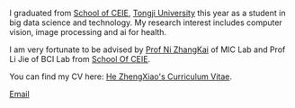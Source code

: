 I graduated from [School of CEIE](https://see.tongji.edu.cn/), [Tongji University](https://www.tongji.edu.cn/) this year as a student in big data science and technology. My research interest includes computer vision, image processing and ai for health.

I am very fortunate to be advised by [Prof Ni ZhangKai](https://eezkni.github.io/) of MIC Lab and Prof Li Jie of
 BCI Lab from [School Of CEIE](https://see.tongji.edu.cn/).

You can find my CV here: [He ZhengXiao's Curriculum Vitae](../assets/Curriculum_Vitae.pdf).

[Email](mailto:zhengxiaohe4@gmail.com)
